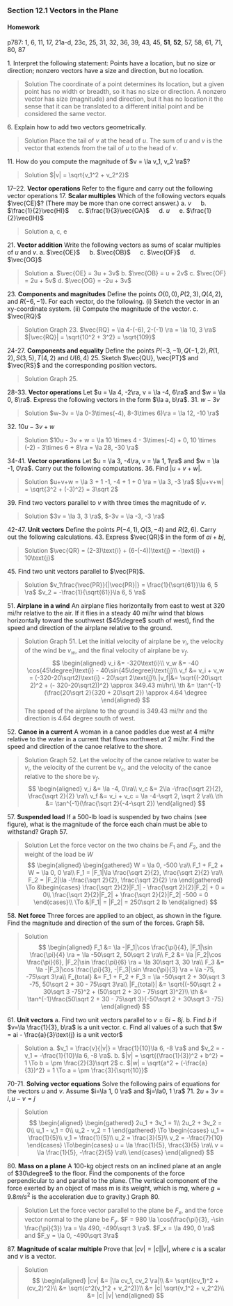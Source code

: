 ### Section 12.1 Vectors in the Plane

#### Homework
p787: 1, 6, 11, 17, 21a-d, 23c, 25, 31, 32, 36, 39, 43, 45, **51**, **52**, 57, 58, 61, 71, 80, 87

1\. Interpret the following statement: Points have a location, but no size or direction; nonzero vectors have a size and direction, but no location.
>Solution
The coordinate of a point determines its location, but a given point has no width or breadth, so it has no size or direction. A nonzero vector has size (magnitude) and direction, but it has no location it the sense that it can be translated to a different initial point and be considered the same vector.

6\. Explain how to add two vectors geometrically.
>Solution
Place the tail of $v$ at the head of $u$. The sum of $u$ and $v$ is the vector that extends from the tail of $u$ to the head of $v$.

11\. How do you compute the magnitude of $v = \la v_1, v_2 \ra$?
>Solution
$|v| = \sqrt{v_1^2 + v_2^2}$

17–22\. **Vector operations** Refer to the figure and carry out the following vector operations
17\. **Scalar multiples** Which of the following vectors equals $\vec{CE}$? (There may be more than one correct answer.)
a. $v$ &emsp; b. $\frac{1}{2}\vec{HI}$ &emsp; c. $\frac{1}{3}\vec{OA}$ &emsp; d. $u$ &emsp; e. $\frac{1}{2}\vec{IH}$
>Solution
a, c, e

21\. **Vector addition** Write the following vectors as sums of scalar multiples of $u$ and $v$.
a\. $\vec{OE}$ &emsp; b\. $\vec{OB}$ &emsp; c\. $\vec{OF}$ &emsp; d\. $\vec{OG}$
>Solution
a. $\vec{OE} = 3u + 3v$
b. $\vec{OB} = u + 2v$
c. $\vec{OF} = 2u + 5v$
d. $\vec{OG} = -2u + 3v$

23\. **Components and magnitudes** Define the points $O(0, 0), P(2, 3), Q(4, 2)$, and $R(-6, -1)$. For each vector, do the following.
(i) Sketch the vector in an xy-coordinate system.
(ii) Compute the magnitude of the vector.
c. $\vec{RQ}$
>Solution
Graph 23.
$\vec{RQ} = \la 4-(-6), 2-(-1) \ra = \la 10, 3 \ra$
$|\vec{RQ}| = \sqrt{10^2 + 3^2} = \sqrt{109}$

24-27\. **Components and equality** Define the points $P(-3, -1), Q(-1, 2), R(1, 2), S(3, 5), T(4, 2)$ and $U(6, 4)$
25\. Sketch $\vec{QU}, \vec{PT}$ and $\vec{RS}$ and the corresponding position vectors.
>Solution
Graph 25.

28-33\. **Vector operations** Let $u = \la 4, -2\ra, v = \la -4, 6\ra$ and $w = \la 0, 8\ra$. Express the following vectors in the form $\la a, b\ra$.
31\. $w-3v$
>Solution
$w-3v = \la 0-3\times(-4), 8-3\times 6)\ra = \la 12, -10 \ra$

32\. $10u - 3v + w$
>Solution
$10u - 3v + w = \la 10 \times 4 - 3\times(-4) + 0, 10 \times (-2) - 3\times 6 + 8\ra = \la 28, -30 \ra$

34-41\. **Vector operations** Let $u = \la 3, -4\ra, v = \la 1, 1\ra$ and $w = \la -1, 0\ra$. Carry out the following computations.
36\. Find $|u+v+w|$.
>Solution
$u+v+w = \la 3 + 1 -1, -4 + 1 + 0 \ra = \la 3, -3 \ra$
$|u+v+w| = \sqrt{3^2 + (-3)^2} = 3\sqrt 2$

39\. Find two vectors parallel to $v$ with three times the magnitude of $v$.
>Solution
$3v = \la 3, 3 \ra$, $-3v = \la -3, -3 \ra$

42-47\. **Unit vectors** Define the points $P(-4, 1), Q(3, -4)$ and $R(2, 6)$. Carry out the following calculations.
43\. Express $\vec{QR}$ in the form of $ai + bj$,
>Solution
$\vec{QR} = (2-3)\text{i} + (6-(-4))\text{j} = -\text{i} + 10\text{j}$

45\. Find two unit vectors parallel to $\vec{PR}$.
>Solution
$v_1\frac{\vec{PR}}{|\vec{PR}|} = \frac{1}{\sqrt{61}}\la 6, 5 \ra$
$v_2 = -\frac{1}{\sqrt{61}}\la 6, 5 \ra$

51\. **Airplane in a wind** An airplane flies horizontally from east to west at 320 mi/hr relative to the air. If it flies in a steady 40 mi/hr wind that blows horizontally toward the southwest ($45\degree$ south of west), find the speed and direction of the airplane relative to the ground.
>Solution
Graph 51. Let the initial velocity of airplane be $v_i$, the velocity of the wind be $v_{w}$, and the final velocity of airplane be $v_f$.
$$
\begin{aligned}
v_i &= -320\text{i}\\
v_w &= -40 \cos{45\degree}\text{i} - 40\sin{45\degree}\text{j}\\
v_f &= v_i + v_w =  (-320-20\sqrt2)\text{i} - 20\sqrt 2\text{j}\\
|v_f|&= \sqrt{(-20\sqrt 2)^2 + (- 320-20\sqrt2))^2} \approx 349.43 mi/hr\\
\th &= \tan^{-1}(\frac{20\sqrt 2}{320 + 20\sqrt 2}) \approx 4.64 \degree
\end{aligned}
$$
The speed of the airplane to the ground is 349.43 mi/hr and the direction is 4.64 degree south of west.

52\. **Canoe in a current** A woman in a canoe paddles due west at 4 mi/hr relative to the water in a current that flows northwest at 2 mi/hr. Find the speed and direction of the canoe relative to the shore.
>Solution
Graph 52. Let the velocity of the canoe relative to water be $v_i$, the velocity of the current be $v_c$, and the velocity of the canoe relative to the shore be $v_f$.
$$
\begin{aligned}
v_i &= \la  -4, 0\ra\\
v_c &= 2\la -\frac{\sqrt 2}{2}, \frac{\sqrt 2}{2}  \ra\\
v_f &= v_i + v_c = \la -4-\sqrt 2, \sqrt 2 \ra\\
\th &= \tan^{-1}(\frac{\sqrt 2}{-4-\sqrt 2})
\end{aligned}
$$

57\. **Suspended load** If a 500-lb load is suspended by two chains (see figure), what is the magnitude of the force each chain must be able to withstand? Graph 57.
>Solution
Let the force vector on the two chains be $F_1$ and $F_2$, and the weight of the load be $W$
$$
\begin{aligned}
\begin{gathered}
W = \la 0, -500 \ra\\
F_1 + F_2 + W = \la 0, 0 \ra\\
F_1 = |F_1|\la \frac{\sqrt 2}{2}, \frac{\sqrt 2}{2} \ra\\
F_2 = |F_2|\la -\frac{\sqrt 2}{2}, \frac{\sqrt 2}{2} \ra
\end{gathered}
\To &\begin{cases}
\frac{\sqrt 2}{2}|F_1| - \frac{\sqrt 2}{2}|F_2| + 0 = 0\\
\frac{\sqrt 2}{2}|F_2| + \frac{\sqrt 2}{2}|F_2| -500 = 0
\end{cases}\\
\To &|F_1| = |F_2| = 250\sqrt 2 lb
\end{aligned}
$$

58\. **Net force** Three forces are applied to an object, as shown in the figure. Find the magnitude and direction of the sum of the forces. Graph 58.
>Solution
$$
\begin{aligned}
F_1 &= \la -|F_1|\cos \frac{\pi}{4}, |F_1|\sin \frac{\pi}{4} \ra = \la -50\sqrt 2, 50\sqrt 2 \ra\\
F_2 &= \la |F_2|\cos \frac{\pi}{6}, |F_2|\sin \frac{\pi}{6} \ra = \la 30\sqrt 3, 30 \ra\\
F_3 &= \la -|F_3|\cos \frac{\pi}{3}, -|F_3|\sin \frac{\pi}{3} \ra = \la -75, -75\sqrt 3\ra\\
F_{total} &= F_1 + F_2 + F_3 = \la -50\sqrt 2 + 30\sqrt 3 -75, 50\sqrt 2 + 30 - 75\sqrt 3\ra\\
|F_{total}| &= \sqrt{(-50\sqrt 2 + 30\sqrt 3 -75)^2 + (50\sqrt 2 + 30 - 75\sqrt 3)^2}\\
\th &= \tan^{-1}\frac{50\sqrt 2 + 30 - 75\sqrt 3}{-50\sqrt 2 + 30\sqrt 3 -75}
\end{aligned}
$$

61\. **Unit vectors**
a. Find two unit vectors parallel to $v=6i-8j$.
b. Find $b$ if $v=\la \frac{1}{3}, b\ra$ is a unit vector.
c. Find all values of a such that $w = ai - \frac{a}{3}\text{j} is a unit vector$
>Solution
a. $v_1 = \frac{v}{|v|} = \frac{1}{10}\la 6, -8 \ra$ and $v_2 = -v_1 = -\frac{1}{10}\la 6, -8 \ra$.
b. $|v| = \sqrt{(\frac{1}{3})^2 + b^2} = 1 \To b = \pm \frac{2}{3}\sqrt 2$
c. $|w| = \sqrt{a^2 + (-\frac{a}{3})^2} = 1 \To a = \pm \frac{3}{\sqrt{10}}$

70-71\. **Solving vector equations** Solve the following pairs of equations for the vectors $u$ and $v$. Assume $i=\la 1, 0 \ra$ and $j=\la0, 1 \ra$
71\. $2u+3v = i, u-v = j$
>Solution
$$
\begin{aligned}
\begin{gathered}
2u_1 + 3v_1 = 1\\
2u_2 + 3v_2 = 0\\
u_1 - v_1 = 0\\
u_2 - v_2 = 1
\end{gathered} \To \begin{cases}
u_1 = \frac{1}{5}\\
v_1 = \frac{1}{5}\\
u_2 = \frac{3}{5}\\
v_2 = -\frac{7}{10}
\end{cases}
\To\begin{cases}
u = \la \frac{1}{5}, \frac{3}{5} \ra\\
v = \la \frac{1}{5}, -\frac{2}{5} \ra\\
\end{cases}
\end{aligned}
$$

80\. **Mass on a plane** A 100-kg object rests on an inclined plane at an angle of $30\degree$ to the floor. Find the components of the force perpendicular to and parallel to the plane. (The vertical component of the force exerted by an object of mass m is its weight, which is mg, where $g = 9.8 m/s^2$ is the acceleration due to gravity.) Graph 80.
>Solution
Let the force vector parallel to the plane be $F_x$, and the force vector normal to the plane be $F_y$.
$F = 980 \la \cos(\frac{\pi}{3}, -\sin \frac{\pi}{3}) \ra = \la 490, -490\sqrt 3 \ra$.
$F_x = \la 490, 0 \ra$ and $F_y = \la 0, -490\sqrt 3\ra$

87\. **Magnitude of scalar multiple** Prove that $|cv| = |c| |v|$, where $c$ is a scalar and $v$ is a vector.
>Solution
$$
\begin{aligned}
|cv| &= |\la cv_1, cv_2 \ra|\\
&= \sqrt{(cv_1)^2 + (cv_2)^2}\\
&= \sqrt{c^2(v_1^2 + v_2^2)}\\
&= |c| \sqrt{v_1^2 + v_2^2}\\
&= |c| |v|
\end{aligned}
$$
